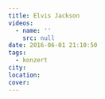 ```yaml
---
title: Elvis Jackson
videos:
  - name: ''
    src: null
date: 2016-06-01 21:10:50
tags:
  - konzert
city:
location:
cover:
---
```


